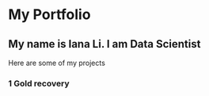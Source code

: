 # My Portfolio
## My name is Iana Li. I am Data Scientist
Here are some of my projects
### 1 Gold recovery
